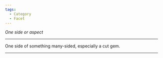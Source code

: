 ```yaml
---
tags:
  - Category
  - Facet
---
```

*One side or aspect*



---

One side of something many-sided, especially a cut gem.

---